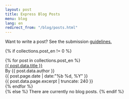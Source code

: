 ```yaml
---
layout: post
title: Express Blog Posts
menu: blog
lang: en
redirect_from: "/blog/posts.html"
---
```

 
Want to write a post? See the submission [guidelines.](/en/blog/write-post.html)

{% if collections.post_en !=  0 %}
<div class="blog-posts">
{% for post in collections.post_en %}
  <div class="blog-post">
    <div class="blog-title">
      <a href="{{ post.url }}"> {{ post.data.title }}</a>
    </div>
    <div class="blog-details">
      <div>By {{ post.data.author }}</div> 
      <div >{{ post.page.date | date:"%b %d, %Y" }}</div> 
    </div>   
    <div class="blog-excerpt">{{ post.data.page.excerpt | truncate: 240  }}</div>
  </div>
{% endfor %}
</div>
{% else %}
  There are currently no blog posts.
{% endif %}